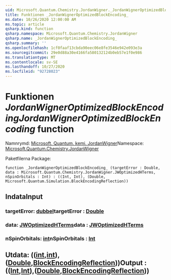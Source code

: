 ```yaml
---
uid: Microsoft.Quantum.Chemistry.JordanWigner._JordanWignerOptimizedBlockEncoding_
title: Funktionen _JordanWignerOptimizedBlockEncoding_
ms.date: 10/26/2020 12:00:00 AM
ms.topic: article
qsharp.kind: function
qsharp.namespace: Microsoft.Quantum.Chemistry.JordanWigner
qsharp.name: _JordanWignerOptimizedBlockEncoding_
qsharp.summary: ''
ms.openlocfilehash: 1cf0faaf13cbda90eec06e8fe3546e942e093e3a
ms.sourcegitcommit: 29e0d88a30e4166fa580132124b0eb57e1f0e986
ms.translationtype: MT
ms.contentlocale: sv-SE
ms.lasthandoff: 10/27/2020
ms.locfileid: "92728023"
---
```

# <a name="_jordanwigneroptimizedblockencoding_-function"></a><span data-ttu-id="02c40-102">Funktionen _JordanWignerOptimizedBlockEncoding_</span><span class="sxs-lookup"><span data-stu-id="02c40-102">_JordanWignerOptimizedBlockEncoding_ function</span></span>

<span data-ttu-id="02c40-103">Namnrymd: [Microsoft. Quantum. kemi. JordanWigner](xref:Microsoft.Quantum.Chemistry.JordanWigner)</span><span class="sxs-lookup"><span data-stu-id="02c40-103">Namespace: [Microsoft.Quantum.Chemistry.JordanWigner](xref:Microsoft.Quantum.Chemistry.JordanWigner)</span></span>

<span data-ttu-id="02c40-104">Paketfilerna [](https://nuget.org/packages/)</span><span class="sxs-lookup"><span data-stu-id="02c40-104">Package: [](https://nuget.org/packages/)</span></span>




```qsharp
function _JordanWignerOptimizedBlockEncoding_ (targetError : Double, data : Microsoft.Quantum.Chemistry.JordanWigner.JWOptimizedHTerms, nSpinOrbitals : Int) : ((Int, Int), (Double, Microsoft.Quantum.Simulation.BlockEncodingReflection))
```


## <a name="input"></a><span data-ttu-id="02c40-105">Indata</span><span class="sxs-lookup"><span data-stu-id="02c40-105">Input</span></span>

### <a name="targeterror--double"></a><span data-ttu-id="02c40-106">targetError: [dubbel](xref:microsoft.quantum.lang-ref.double)</span><span class="sxs-lookup"><span data-stu-id="02c40-106">targetError : [Double](xref:microsoft.quantum.lang-ref.double)</span></span>




### <a name="data--jwoptimizedhterms"></a><span data-ttu-id="02c40-107">data: [JWOptimizedHTerms](xref:Microsoft.Quantum.Chemistry.JordanWigner.JWOptimizedHTerms)</span><span class="sxs-lookup"><span data-stu-id="02c40-107">data : [JWOptimizedHTerms](xref:Microsoft.Quantum.Chemistry.JordanWigner.JWOptimizedHTerms)</span></span>




### <a name="nspinorbitals--int"></a><span data-ttu-id="02c40-108">nSpinOrbitals: [int](xref:microsoft.quantum.lang-ref.int)</span><span class="sxs-lookup"><span data-stu-id="02c40-108">nSpinOrbitals : [Int](xref:microsoft.quantum.lang-ref.int)</span></span>





## <a name="output--intintdoubleblockencodingreflection"></a><span data-ttu-id="02c40-109">Utdata: (([int](xref:microsoft.quantum.lang-ref.int),[int](xref:microsoft.quantum.lang-ref.int)), ([Double](xref:microsoft.quantum.lang-ref.double),[BlockEncodingReflection](xref:Microsoft.Quantum.Simulation.BlockEncodingReflection)))</span><span class="sxs-lookup"><span data-stu-id="02c40-109">Output : (([Int](xref:microsoft.quantum.lang-ref.int),[Int](xref:microsoft.quantum.lang-ref.int)),([Double](xref:microsoft.quantum.lang-ref.double),[BlockEncodingReflection](xref:Microsoft.Quantum.Simulation.BlockEncodingReflection)))</span></span>

